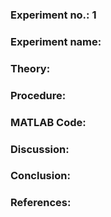 ### Experiment no.: 1
### Experiment name: 

### Theory:


### Procedure:


### MATLAB Code:


### Discussion:


### Conclusion:


### References:
